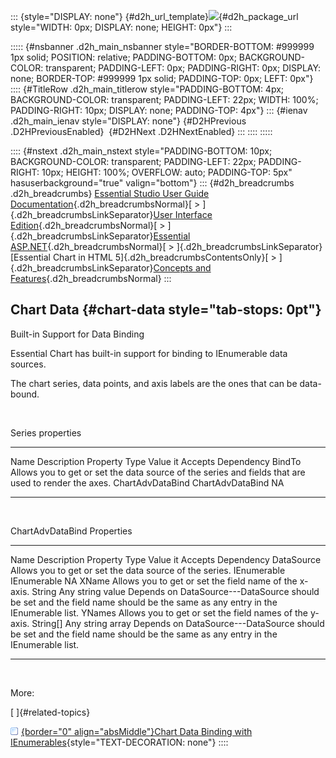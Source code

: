 ::: {style="DISPLAY: none"}
[](ms-xhelp:///?Id=d2h_url_template){#d2h_url_template}![](!package_url!){#d2h_package_url style="WIDTH: 0px; DISPLAY: none; HEIGHT: 0px"}
:::

::::: {#nsbanner .d2h_main_nsbanner style="BORDER-BOTTOM: #999999 1px solid; POSITION: relative; PADDING-BOTTOM: 0px; BACKGROUND-COLOR: transparent; PADDING-LEFT: 0px; PADDING-RIGHT: 0px; DISPLAY: none; BORDER-TOP: #999999 1px solid; PADDING-TOP: 0px; LEFT: 0px"}
:::: {#TitleRow .d2h_main_titlerow style="PADDING-BOTTOM: 4px; BACKGROUND-COLOR: transparent; PADDING-LEFT: 22px; WIDTH: 100%; PADDING-RIGHT: 10px; DISPLAY: none; PADDING-TOP: 4px"}
::: {#ienav .d2h_main_ienav style="DISPLAY: none"}
[](ms-xhelp:///?Id=1e37851a-5ced-427b-82a4-bbc104f0e869){#D2HPrevious .D2HPreviousEnabled}  [](ms-xhelp:///?Id=6215755d-4818-4b36-8499-4af3aa989671){#D2HNext .D2HNextEnabled}
:::
::::
:::::

:::: {#nstext .d2h_main_nstext style="PADDING-BOTTOM: 10px; BACKGROUND-COLOR: transparent; PADDING-LEFT: 22px; PADDING-RIGHT: 10px; HEIGHT: 100%; OVERFLOW: auto; PADDING-TOP: 5px" hasuserbackground="true" valign="bottom"}
::: {#d2h_breadcrumbs .d2h_breadcrumbs}
[Essential Studio User Guide Documentation](ms-xhelp:///?Id=12457748-09e3-4d74-a240-8e049cedf030){.d2h_breadcrumbsNormal}[ \> ]{.d2h_breadcrumbsLinkSeparator}[User Interface Edition](ms-xhelp:///?Id=c29296b7-531c-413b-a0ec-488ca1f7f669){.d2h_breadcrumbsNormal}[ \> ]{.d2h_breadcrumbsLinkSeparator}[Essential ASP.NET](ms-xhelp:///?Id=25c35330-c127-4dad-9a92-ed79dc7261a6){.d2h_breadcrumbsNormal}[ \> ]{.d2h_breadcrumbsLinkSeparator}[Essential Chart in HTML 5]{.d2h_breadcrumbsContentsOnly}[ \> ]{.d2h_breadcrumbsLinkSeparator}[Concepts and Features](ms-xhelp:///?Id=895ee437-1738-49ea-b2a5-247d41ce7a5b){.d2h_breadcrumbsNormal}
:::

## Chart Data {#chart-data style="tab-stops: 0pt"}

Built-in Support for Data Binding

Essential Chart has built-in support for binding to IEnumerable data sources.

The chart series, data points, and axis labels are the ones that can be data-bound.

 

Series properties

  -------- ----------------------------------------------------------------------------------------------------- ------------------ ------------------ ------------
  Name     Description                                                                                           Property Type      Value it Accepts   Dependency
  BindTo   Allows you to get or set the data source of the series and fields that are used to render the axes.   ChartAdvDataBind   ChartAdvDataBind   NA
  -------- ----------------------------------------------------------------------------------------------------- ------------------ ------------------ ------------

 

ChartAdvDataBind Properties

  ------------ --------------------------------------------------------- --------------- ------------------ ------------------------------------------------------------------------------------------------------------------------------
  Name         Description                                               Property Type   Value it Accepts   Dependency
  DataSource   Allows you to get or set the data source of the series.   IEnumerable     IEnumerable        NA
  XName        Allows you to get or set the field name of the x-axis.    String          Any string value   Depends on DataSource---DataSource should be set and the field name should be the same as any entry in the IEnumerable list.
  YNames       Allows you to get or set the field names of the y-axis.   String\[\]      Any string array   Depends on DataSource---DataSource should be set and the field name should be the same as any entry in the IEnumerable list.
  ------------ --------------------------------------------------------- --------------- ------------------ ------------------------------------------------------------------------------------------------------------------------------

 

More:

[ ]{#related-topics}

[![](button.gif){border="0" align="absMiddle"}Chart Data Binding with IEnumerables](ms-xhelp:///?Id=6215755d-4818-4b36-8499-4af3aa989671){style="TEXT-DECORATION: none"}
::::

